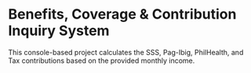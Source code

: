 # Benefits, Coverage & Contribution Inquiry System

This console-based project calculates the SSS, Pag-Ibig, PhilHealth, and Tax contributions based on the provided monthly income.
